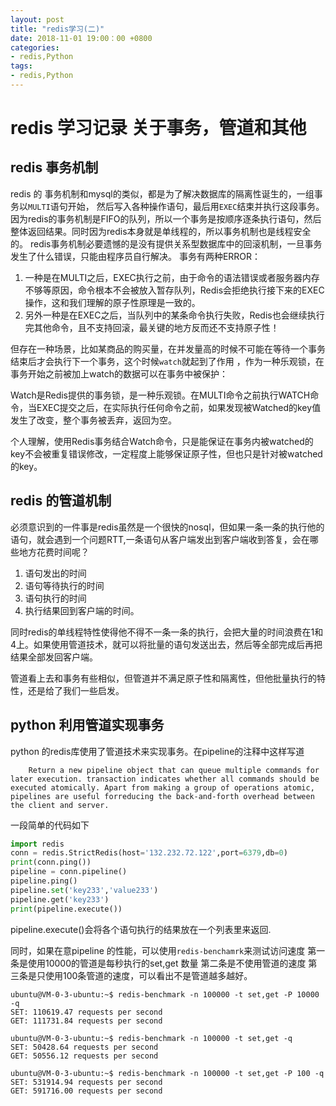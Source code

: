```yaml
---
layout: post
title: "redis学习(二)"
date: 2018-11-01 19:00：00 +0800
categories:
- redis,Python
tags:
- redis,Python
---
```


# redis 学习记录 关于事务，管道和其他

## redis 事务机制

redis 的 事务机制和mysql的类似，都是为了解决数据库的隔离性诞生的，一组事务以```MULTI```语句开始，
然后写入各种操作语句，最后用```EXEC```结束并执行这段事务。
因为redis的事务机制是FIFO的队列，所以一个事务是按顺序逐条执行语句，然后整体返回结果。同时因为redis本身就是单线程的，所以事务机制也是线程安全的。
redis事务机制必要遗憾的是没有提供关系型数据库中的回滚机制，一旦事务发生了什么错误，只能由程序员自行解决。
事务有两种ERROR：

1. 一种是在MULTI之后，EXEC执行之前，由于命令的语法错误或者服务器内存不够等原因，命令根本不会被放入暂存队列，Redis会拒绝执行接下来的EXEC操作，这和我们理解的原子性原理是一致的。
2. 另外一种是在EXEC之后，当队列中的某条命令执行失败，Redis也会继续执行完其他命令，且不支持回滚，最关键的地方反而还不支持原子性！

但存在一种场景，比如某商品的购买量，在并发量高的时候不可能在等待一个事务结束后才会执行下一个事务，这个时候```watch```就起到了作用 ，作为一种乐观锁，在事务开始之前被加上watch的数据可以在事务中被保护：

Watch是Redis提供的事务锁，是一种乐观锁。在MULTI命令之前执行WATCH命令，当EXEC提交之后，在实际执行任何命令之前，如果发现被Watched的key值发生了改变，整个事务被丢弃，返回为空。

个人理解，使用Redis事务结合Watch命令，只是能保证在事务内被watched的key不会被重复错误修改，一定程度上能够保证原子性，但也只是针对被watched的key。

## redis 的管道机制

必须意识到的一件事是redis虽然是一个很快的nosql，但如果一条一条的执行他的语句，就会遇到一个问题RTT,一条语句从客户端发出到客户端收到答复，会在哪些地方花费时间呢？

1. 语句发出的时间
2. 语句等待执行的时间
3. 语句执行的时间
4. 执行结果回到客户端的时间。

同时redis的单线程特性使得他不得不一条一条的执行，会把大量的时间浪费在1和4上。如果使用管道技术，就可以将批量的语句发送出去，然后等全部完成后再把结果全部发回客户端。

管道看上去和事务有些相似，但管道并不满足原子性和隔离性，但他批量执行的特性，还是给了我们一些启发。

## python 利用管道实现事务

python 的redis库使用了管道技术来实现事务。在pipeline的注释中这样写道

        Return a new pipeline object that can queue multiple commands for later execution. transaction indicates whether all commands should be executed atomically. Apart from making a group of operations atomic, pipelines are useful forreducing the back-and-forth overhead between the client and server.

一段简单的代码如下

```python
import redis
conn = redis.StrictRedis(host='132.232.72.122',port=6379,db=0)
print(conn.ping())
pipeline = conn.pipeline()
pipeline.ping()
pipeline.set('key233','value233')
pipeline.get('key233')
print(pipeline.execute())
```

pipeline.execute()会将各个语句执行的结果放在一个列表里来返回.

同时，如果在意pipeline 的性能，可以使用```redis-benchamrk```来测试访问速度
第一条是使用10000的管道是每秒执行的set,get 数量
第二条是不使用管道的速度
第三条是只使用100条管道的速度，可以看出不是管道越多越好。

```
ubuntu@VM-0-3-ubuntu:~$ redis-benchmark -n 100000 -t set,get -P 10000 -q
SET: 110619.47 requests per second
GET: 111731.84 requests per second

ubuntu@VM-0-3-ubuntu:~$ redis-benchmark -n 100000 -t set,get -q
SET: 50428.64 requests per second
GET: 50556.12 requests per second

ubuntu@VM-0-3-ubuntu:~$ redis-benchmark -n 100000 -t set,get -P 100 -q
SET: 531914.94 requests per second
GET: 591716.00 requests per second
```
